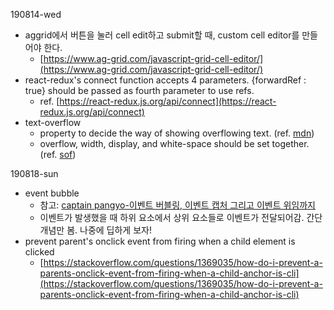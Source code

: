 190814-wed

- aggrid에서 버튼을 눌러 cell edit하고 submit할 때, custom cell editor를 만들어야 한다.
    - [https://www.ag-grid.com/javascript-grid-cell-editor/](https://www.ag-grid.com/javascript-grid-cell-editor/)
- react-redux's connect function accepts 4 parameters. {forwardRef : true} should be passed as fourth parameter to use refs.
    - ref. [https://react-redux.js.org/api/connect](https://react-redux.js.org/api/connect)
- text-overflow
    - property to decide the way of showing overflowing text. (ref. [mdn]([https://developer.mozilla.org/en-US/docs/Web/CSS/text-overflow](https://developer.mozilla.org/en-US/docs/Web/CSS/text-overflow)))
    - overflow, width, display, and white-space should be set together. (ref. [sof]([https://stackoverflow.com/questions/7993067/text-overflow-ellipsis-not-working](https://stackoverflow.com/questions/7993067/text-overflow-ellipsis-not-working)))

190818-sun

- event bubble
    - 참고: [captain pangyo-이벤트 버블링, 이벤트 캡처 그리고 이벤트 위임까지]([https://joshua1988.github.io/web-development/javascript/event-propagation-delegation/](https://joshua1988.github.io/web-development/javascript/event-propagation-delegation/))
    - 이벤트가 발생했을 때 하위 요소에서 상위 요소들로 이벤트가 전달되어감. 간단 개념만 봄. 나중에 딥하게 보자!
- prevent parent's onclick event from firing when a child element is clicked
    - [https://stackoverflow.com/questions/1369035/how-do-i-prevent-a-parents-onclick-event-from-firing-when-a-child-anchor-is-cli](https://stackoverflow.com/questions/1369035/how-do-i-prevent-a-parents-onclick-event-from-firing-when-a-child-anchor-is-cli)
